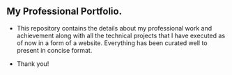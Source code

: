 ## My Professional Portfolio.

* This repository contains the details about my professional work and achievement along with all the technical projects that I have executed as of now in a form of a website. Everything has been curated well to present in concise format.

* Thank you!
